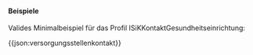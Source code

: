 #### Beispiele

Valides Minimalbeispiel für das Profil ISiKKontaktGesundheitseinrichtung:

{{json:versorgungsstellenkontakt}}
